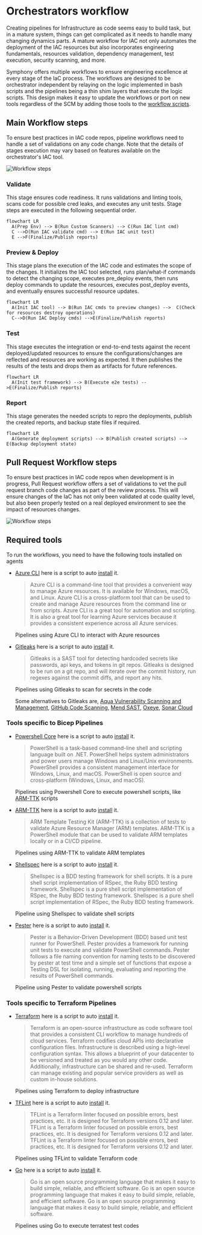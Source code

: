 # Orchestrators workflow

Creating pipelines for Infrastructure as code seems easy to build task, but in a mature system, things can get complicated as it needs to handle many changing dynamics parts. A mature workflow for IAC not only automates the deployment of the IAC resources but also incorporates engineering fundamentals, resources validation, dependency management, test execution, security scanning, and more.

Symphony offers multiple workflows to ensure engineering excellence at every stage of the IaC process. The workflows are designed to be orchestrator independent by relaying on the logic implemented in bash scripts and the pipelines being a thin shim layers that execute the logic scripts. This design makes it easy to update the workflows or port on new tools regardless of the SCM by adding those tools to the [workflow scripts](./../scripts/orchestrators/).

## Main Workflow steps

To ensure best practices in IAC code repos, pipeline workflows need to handle a set of validations on any code change. Note that the details of stages execution may vary based on features available on the orchestrator's IAC tool.

![Workflow steps](images/workflow.png)

### Validate

This stage ensures code readiness. It runs validations and linting tools, scans code for possible cred leaks, and executes any unit tests. Stage steps are executed in the following sequential order.

```mermaid
flowchart LR
  A(Prep Env) --> B(Run Custom Scanners) --> C(Run IAC lint cmd)
  C -->D(Run IAC validate cmd) --> E(Run IAC unit test)
  E -->F(Finalize/Publish reports)
```

### Preview & Deploy

This stage plans the execution of the IAC code and estimates the scope of the changes. It initializes the IAC tool selected, runs plan/what-if commands to detect the changing scope, executes pre_deploy events, then runs deploy commands to update the resources, executes post_deploy events, and eventually ensures successful resource updates.

```mermaid
flowchart LR
  A(Init IAC tool) --> B(Run IAC cmds to preview changes) -->  C(Check for resources destroy operations) 
  C-->D(Run IAC Deploy cmds) -->E(Finalize/Publish reports)
```

### Test

This stage executes the integration or end-to-end tests against the recent deployed/updated resources to ensure the configurations/changes are reflected and resources are working as expected. It then publishes the results of the tests and drops them as artifacts for future references.

```mermaid
flowchart LR
  A(Init test framework) --> B(Execute e2e tests) -->E(Finalize/Publish reports)
```

### Report

This stage generates the needed scripts to repro the deployments, publish the created reports, and backup state files if required.

```mermaid
flowchart LR
  A(Generate deployment scripts) --> B(Publish created scripts) --> E(Backup deployment state)
```

## Pull Request Workflow steps

To ensure best practices in IAC code repos when development is in progress, Pull Request workflow offers a set of validations to vet the pull request branch code changes as part of the review process. This will ensure changes of the IaC has not only been validated at code quality level, but also been properly tested on a real deployed environment to see the impact of resources changes.

![Workflow steps](images/pr_workflow.png)

## Required tools

To run the workflows, you need to have the following tools installed on agents

- [Azure CLI](https://learn.microsoft.com/en-us/cli/azure/install-azure-cli) here is a script to auto [install](../scripts/orchestrators/setup-azcli.sh) it.
  > Azure CLI is a command-line tool that provides a convenient way to manage Azure resources. It is available for Windows, macOS, and Linux. Azure CLI is a cross-platform tool that can be used to create and manage Azure resources from the command line or from scripts. Azure CLI is a great tool for automation and scripting. It is also a great tool for learning Azure services because it provides a consistent experience across all Azure services.

  Pipelines using Azure CLI to interact with Azure resources

- [Gitleaks](https://github.com/zricethezav/gitleaks) here is a script to auto [install](../scripts/orchestrators/setup-gitleaks.sh) it.

  > Gitleaks is a SAST tool for detecting hardcoded secrets like passwords, api keys, and tokens in git repos. Gitleaks is designed to be run on a git repo, and will iterate over the commit history, run regexes against the commit diffs, and report any hits.

  Pipelines using Gitleaks to scan for secrets in the code

  Some alternatives to Gitleaks are, [Aqua Vulnerability Scanning and Management](https://www.aquasec.com/products/container-vulnerability-scanning/), [GitHub Code Scanning](https://docs.github.com/en/code-security/code-scanning/automatically-scanning-your-code-for-vulnerabilities-and-errors/about-code-scanning), [Mend SAST](https://www.mend.io/sast/), [Oxeye](https://www.oxeye.io/solutions/appsec-devsecops), [Sonar Cloud](https://www.sonarsource.com/products/sonarcloud/features/)

### Tools specific to Bicep Pipelines

- [Powershell Core](https://learn.microsoft.com/en-us/powershell/scripting/install/installing-powershell?view=powershell-7.2) here is a script to auto [install](../scripts/orchestrators/setup-powershell.sh) it.

  > PowerShell is a task-based command-line shell and scripting language built on .NET. PowerShell helps system administrators and power users manage Windows and Linux/Unix environments. PowerShell provides a consistent management interface for Windows, Linux, and macOS. PowerShell is open source and cross-platform (Windows, Linux, and macOS).

  Pipelines using Powershell Core to execute powershell scripts, like [ARM-TTK](https://github.com/Azure/arm-ttk) scripts

- [ARM-TTK](https://github.com/Azure/arm-ttk) here is a script to auto [install](../scripts/orchestrators/setup-armttk.sh) it.

  > ARM Template Testing Kit (ARM-TTK) is a collection of tests to validate Azure Resource Manager (ARM) templates. ARM-TTK is a PowerShell module that can be used to validate ARM templates locally or in a CI/CD pipeline.

  Pipelines using ARM-TTK to validate ARM templates

- [Shellspec](https://shellspec.info/) here is a script to auto [install](../scripts/orchestrators/setup-shellspec.sh) it.

  > Shellspec is a BDD testing framework for shell scripts. It is a pure shell script implementation of RSpec, the Ruby BDD testing framework. Shellspec is a pure shell script implementation of RSpec, the Ruby BDD testing framework. Shellspec is a pure shell script implementation of RSpec, the Ruby BDD testing framework.

  Pipeline using Shellspec to validate shell scripts

- [Pester](https://pester.dev/) here is a script to auto [install](../scripts/orchestrators/setup-pester.sh) it.

  > Pester is a Behavior-Driven Development (BDD) based unit test runner for PowerShell. Pester provides a framework for running unit tests to execute and validate PowerShell commands. Pester follows a file naming convention for naming tests to be discovered by pester at test time and a simple set of functions that expose a Testing DSL for isolating, running, evaluating and reporting the results of PowerShell commands.

  Pipeline using Pester to validate powershell scripts

### Tools specific to Terraform Pipelines

- [Terraform](https://www.terraform.io/downloads) here is a script to auto [install](../scripts/orchestrators/setup-terraform.sh) it.

  > Terraform is an open-source infrastructure as code software tool that provides a consistent CLI workflow to manage hundreds of cloud services. Terraform codifies cloud APIs into declarative configuration files. Infrastructure is described using a high-level configuration syntax. This allows a blueprint of your datacenter to be versioned and treated as you would any other code. Additionally, infrastructure can be shared and re-used. Terraform can manage existing and popular service providers as well as custom in-house solutions.

  Pipelines using Terraform to deploy infrastructure

- [TFLint](https://github.com/terraform-linters/tflint) here is a script to auto [install](../scripts/orchestrators/setup-tflint.sh) it.

  > TFLint is a Terraform linter focused on possible errors, best practices, etc. It is designed for Terraform versions 0.12 and later. TFLint is a Terraform linter focused on possible errors, best practices, etc. It is designed for Terraform versions 0.12 and later. TFLint is a Terraform linter focused on possible errors, best practices, etc. It is designed for Terraform versions 0.12 and later.

  Pipelines using TFLint to validate Terraform code

- [Go](https://go.dev/learn/) here is a script to auto [install](../scripts/orchestrators/setup-go.sh) it.

  > Go is an open source programming language that makes it easy to build simple, reliable, and efficient software. Go is an open source programming language that makes it easy to build simple, reliable, and efficient software. Go is an open source programming language that makes it easy to build simple, reliable, and efficient software.

  Pipelines using Go to execute terratest test codes

